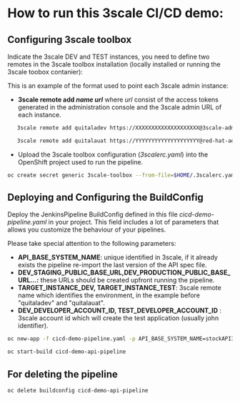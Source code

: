
# How to run this 3scale CI/CD demo:

## Configuring 3scale toolbox

Indicate the 3scale DEV and TEST instances, you need to define two remotes in the 3scale toolbox installation (locally installed or running the 3scale toobox contanier):
 
This is an example of the format used to point each 3scale admin instance:  

- **3scale remote add <em>name</em> <em>url</em>** where <em>url</em> consist of the access tokens generated in the administration console and the 3scale admin URL of each instance. 
```sh
   3scale remote add quitaladev https://XXXXXXXXXXXXXXXXXXXX@3scale-admin.apps.ocp4.quitala.eu 
```  
```sh  
   3scale remote add quitalauat https://YYYYYYYYYYYYYYYYYYYY@red-hat-admin.apps.ocp4.quitala.eu 
```  
- Upload the 3scale toolbox configuration (<em>3scalerc.yaml</em>) into the OpenShift project used to run the pipeline. 

```sh
oc create secret generic 3scale-toolbox --from-file=$HOME/.3scalerc.yaml
```

## Deploying and Configuring the BuildConfig 

Deploy the JenkinsPipeline BuildConfig defined in this file <em>cicd-demo-pipeline.yaml</em> in your project.
This field includes a lot of parameters that allows you customize the behaviour of your pipelines.

Please take special attention to the following parameters:
  -   **API_BASE_SYSTEM_NAME**: unique identified in 3scale, if it already exists the pipeline re-import the last version of the API spec file.
  -   **DEV_STAGING_PUBLIC_BASE_URL,DEV_PRODUCTION_PUBLIC_BASE_URL...:** these URLs should be created upfront running the pipeline.
  -   **TARGET_INSTANCE_DEV, TARGET_INSTANCE_TEST**: 3scale remote name which identifies the environment, in the example before "quitaladev" and "quitalauat".
  -   **DEV_DEVELOPER_ACCOUNT_ID, TEST_DEVELOPER_ACCOUNT_ID** : 3scale account id which will create the test application (usually john identifier).

```sh
oc new-app -f cicd-demo-pipeline.yaml -p API_BASE_SYSTEM_NAME=stockAPI3 -p DEV_STAGING_PUBLIC_BASE_URL=https://stock-dev-staging.apps.my-cluster.ocp4.openshift.es -p DEV_PRODUCTION_PUBLIC_BASE_URL=https://stock-dev-production.apps.my-cluster.ocp4.openshift.es -p TEST_STAGING_PUBLIC_BASE_URL=https://stock-test-staging.apps.my-cluster.ocp4.openshift.es -p TEST_PRODUCTION_PUBLIC_BASE_URL=https://stock-test-production.apps.my-cluster.ocp4.openshift.es -p OPENAPI_SPECIFICATION_FILE=stock-spec-v1.0.json -p TARGET_INSTANCE_DEV=devenv -p TARGET_INSTANCE_TEST=testenv -p DEV_DEVELOPER_ACCOUNT_ID=8

oc start-build cicd-demo-api-pipeline
```

## For deleting the pipeline

```sh
oc delete buildconfig cicd-demo-api-pipeline
```


